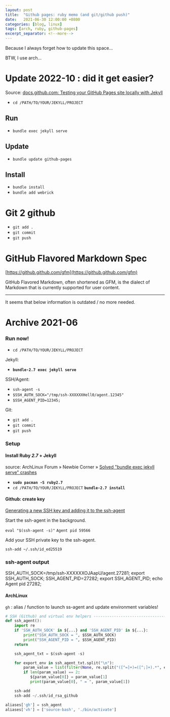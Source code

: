 ```yaml
---
layout: post
title:  "Github pages: ruby memo (and git/github push)"
date:   2021-06-30 12:00:00 +0800
categories: [blog, linux]
tags: [arch, ruby, github-pages]
excerpt_separator: <!--more-->
---
```


Because I always forget how to update this space...

<!--more-->

BTW, I use arch...

# Update 2022-10 : did it get easier?

Source: [docs.github.com: Testing your GitHub Pages site locally with Jekyll](https://docs.github.com/en/pages/setting-up-a-github-pages-site-with-jekyll/testing-your-github-pages-site-locally-with-jekyll)

* `cd /PATH/TO/YOUR/JEKYLL/PROJECT`

## Run
 * `bundle exec jekyll serve`

## Update
 * `bundle update github-pages`
 
##  Install
 * `bundle install`
 * `bundle add webrick`

# Git 2 github
 * `git add .`
 * `git commit`
 * `git push`
 
# GitHub Flavored Markdown Spec

[https://github.github.com/gfm](https://github.github.com/gfm)

GitHub Flavored Markdown, often shortened as GFM, is the dialect of Markdown that is currently supported for user content.

--- 

It seems that below information is outdated / no more needed.


# Archive 2021-06
### Run now!

* `cd /PATH/TO/YOUR/JEKYLL/PROJECT`

Jekyll:
* **`bundle-2.7 exec jekyll serve`**

SSH/Agent:
- `ssh-agent -s`
- `$SSH_AUTH_SOCK="/tmp/ssh-XXXXXXHell0/agent.12345"`
- `$SSH_AGENT_PID=12345;`

Git:
* `git add .`
* `git commit`
* `git push`


### Setup
#### Install Ruby *2.7* + Jekyll
source: ArchLinux Forum » Newbie Corner » [Solved "bundle exec jekyll serve" crashes](https://bbs.archlinux.org/viewtopic.php?id=265534)

* **`sudo pacman -S ruby2.7`**
* `cd /PATH/TO/YOUR/JEKYLL/PROJECT`
**`bundle-2.7 install`**


#### Github: create key

[Generating a new SSH key and adding it to the ssh-agent](https://docs.github.com/en/authentication/connecting-to-github-with-ssh/generating-a-new-ssh-key-and-adding-it-to-the-ssh-agent)

Start the ssh-agent in the background.

`eval "$(ssh-agent -s)"`
`Agent pid 59566`

Add your SSH private key to the ssh-agent.

`ssh-add ~/.ssh/id_ed25519`

### ssh-agent output
SSH_AUTH_SOCK=/tmp/ssh-XXXXXXOJAapU/agent.27281; export SSH_AUTH_SOCK;
SSH_AGENT_PID=27282; export SSH_AGENT_PID;
echo Agent pid 27282;

#### ArchLinux
`gh` : alias / function to launch ss-agent and update environment variables!
```python
# SSH (Github) and virtual env helpers ----------------------------------------
def ssh_agent():
    import re
    if 'SSH_AUTH_SOCK' in ${...} and 'SSH_AGENT_PID' in ${...}:
        print("SSH_AUTH_SOCK = ", $SSH_AUTH_SOCK)
        print("SSH_AGENT_PID = ", $SSH_AGENT_PID)
	return

    ssh_agent_txt = $(ssh-agent -s)

    for export_env in ssh_agent_txt.split("\n"):
        param_value = list(filter(None, re.split("([^=]+)=([^;]+).*", export_env)))
        if len(param_value) == 2:
           ${param_value[0]} = param_value[1]
           print(param_value[0], " = ", param_value[1])

    ssh-add
    ssh-add ~/.ssh/id_rsa_github

aliases['gh'] = ssh_agent
aliases['vh'] = ['source-bash', './bin/activate']
```
